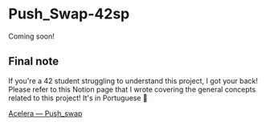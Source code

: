 # Push_Swap-42sp

Coming soon!

## Final note
If you're a 42 student struggling to understand this project, I got your back! Please refer to this Notion page that I wrote covering the general concepts related to this project! It's in Portuguese :cactus:

[Acelera — Push_swap](https://rodsmade.notion.site/Acelera-Push_swap-083ab844f9b44456a176e4e4c875bc73)
